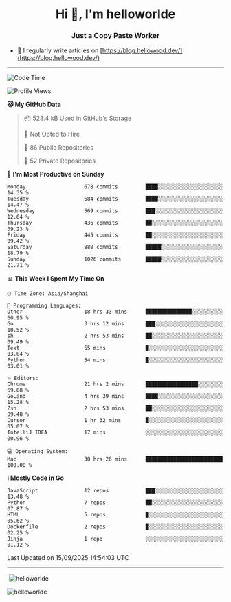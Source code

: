 <h1 align="center">Hi 👋, I'm helloworlde</h1>
<h3 align="center">Just a Copy Paste Worker</h3>

- 📝 I regularly write articles on [https://blog.hellowood.dev/](https://blog.hellowood.dev/)

<hr>


<!--START_SECTION:waka-->
![Code Time](http://img.shields.io/badge/Code%20Time-12%2C624%20hrs%2024%20mins-blue)

![Profile Views](http://img.shields.io/badge/Profile%20Views-0-blue)

**🐱 My GitHub Data** 

> 📦 523.4 kB Used in GitHub's Storage 
 > 
> 🚫 Not Opted to Hire
 > 
> 📜 86 Public Repositories 
 > 
> 🔑 52 Private Repositories 
 > 
📅 **I'm Most Productive on Sunday** 

```text
Monday                   678 commits         ████░░░░░░░░░░░░░░░░░░░░░   14.35 % 
Tuesday                  684 commits         ████░░░░░░░░░░░░░░░░░░░░░   14.47 % 
Wednesday                569 commits         ███░░░░░░░░░░░░░░░░░░░░░░   12.04 % 
Thursday                 436 commits         ██░░░░░░░░░░░░░░░░░░░░░░░   09.23 % 
Friday                   445 commits         ██░░░░░░░░░░░░░░░░░░░░░░░   09.42 % 
Saturday                 888 commits         █████░░░░░░░░░░░░░░░░░░░░   18.79 % 
Sunday                   1026 commits        █████░░░░░░░░░░░░░░░░░░░░   21.71 % 
```


📊 **This Week I Spent My Time On** 

```text
🕑︎ Time Zone: Asia/Shanghai

💬 Programming Languages: 
Other                    18 hrs 33 mins      ███████████████░░░░░░░░░░   60.95 % 
Go                       3 hrs 12 mins       ███░░░░░░░░░░░░░░░░░░░░░░   10.52 % 
sh                       2 hrs 53 mins       ██░░░░░░░░░░░░░░░░░░░░░░░   09.49 % 
Text                     55 mins             █░░░░░░░░░░░░░░░░░░░░░░░░   03.04 % 
Python                   54 mins             █░░░░░░░░░░░░░░░░░░░░░░░░   03.01 % 

🔥 Editors: 
Chrome                   21 hrs 2 mins       █████████████████░░░░░░░░   69.08 % 
GoLand                   4 hrs 39 mins       ████░░░░░░░░░░░░░░░░░░░░░   15.28 % 
Zsh                      2 hrs 53 mins       ██░░░░░░░░░░░░░░░░░░░░░░░   09.48 % 
Cursor                   1 hr 32 mins        █░░░░░░░░░░░░░░░░░░░░░░░░   05.07 % 
IntelliJ IDEA            17 mins             ░░░░░░░░░░░░░░░░░░░░░░░░░   00.96 % 

💻 Operating System: 
Mac                      30 hrs 26 mins      █████████████████████████   100.00 % 
```

**I Mostly Code in Go** 

```text
JavaScript               12 repos            ███░░░░░░░░░░░░░░░░░░░░░░   13.48 % 
Python                   7 repos             ██░░░░░░░░░░░░░░░░░░░░░░░   07.87 % 
HTML                     5 repos             █░░░░░░░░░░░░░░░░░░░░░░░░   05.62 % 
Dockerfile               2 repos             █░░░░░░░░░░░░░░░░░░░░░░░░   02.25 % 
Jinja                    1 repo              ░░░░░░░░░░░░░░░░░░░░░░░░░   01.12 % 
```




 Last Updated on 15/09/2025 14:54:03 UTC
<!--END_SECTION:waka-->

<hr>
<p>
  &nbsp;<img align="center" src="https://github-readme-stats.vercel.app/api?username=helloworlde&show_icons=true&locale=en" alt="helloworlde" />
</p>

<p>
  <img align="center" src="https://github-readme-streak-stats.herokuapp.com/?user=helloworlde&" alt="helloworlde" />
</p>
